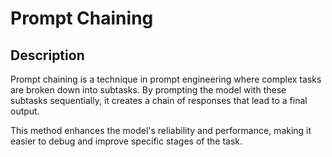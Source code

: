 # Prompt Chaining

## Description

Prompt chaining is a technique in prompt engineering where complex tasks are broken down into subtasks. By prompting the model with these subtasks sequentially, it creates a chain of responses that lead to a final output.

This method enhances the model's reliability and performance, making it easier to debug and improve specific stages of the task.
